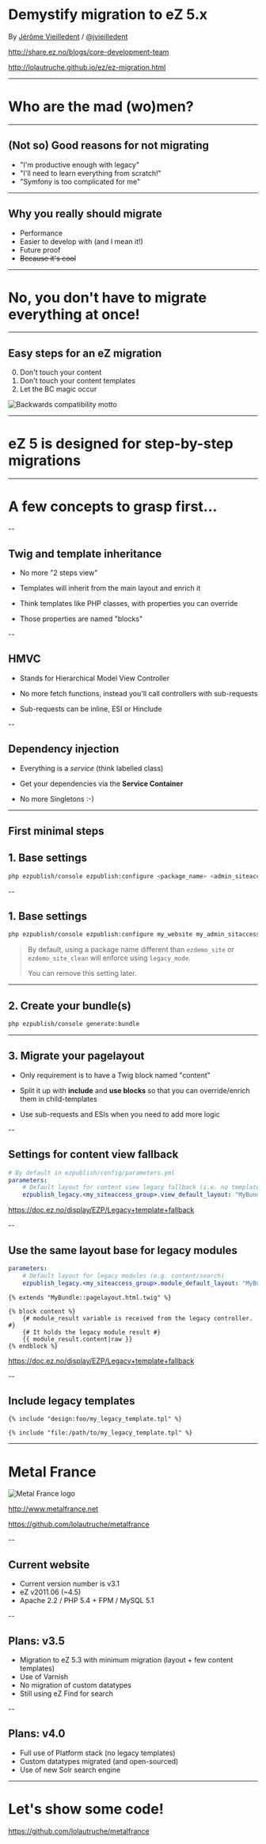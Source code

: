 # Demystify migration to eZ 5.x

By [Jérôme Vieilledent](https://github.com/lolautruche) / [@jvieilledent](http://twitter.com/jvieilledent)

http://share.ez.no/blogs/core-development-team

http://lolautruche.github.io/ez/ez-migration.html

---

# Who are the mad (wo)men?

---

## (Not so) Good reasons for not migrating
* "I'm productive enough with legacy"
* "I'll need to learn everything from scratch!"
* "Symfony is too complicated for me"

---

## Why you really should migrate
* Performance
* Easier to develop with (and I mean it!)
* Future proof
* ~~Because it's cool~~

---

# No, you don't have to migrate everything at once!

---

## Easy steps for an eZ migration
0. Don't touch your content <!-- .element: class="fragment" -->
0. Don't touch your content templates <!-- .element: class="fragment" -->
0. Let the BC magic occur <!-- .element: class="fragment" -->

![Backwards compatibility motto](../assets/bc_motto.jpg) <!-- .element: class="fragment" -->

---

# eZ 5 is designed for step-by-step migrations

---

# A few concepts to grasp first...

--

## Twig and template inheritance
* No more "2 steps view" <!-- .element: class="fragment" -->

* Templates will inherit from the main layout and enrich it <!-- .element: class="fragment" -->

* Think templates like PHP classes, with properties you can override <!-- .element: class="fragment" -->

* Those properties are named "blocks" <!-- .element: class="fragment" -->

--

## HMVC
* Stands for Hierarchical Model View Controller <!-- .element: class="fragment" -->

* No more fetch functions, instead you'll call controllers with sub-requests <!-- .element: class="fragment" -->

* Sub-requests can be inline, ESI or Hinclude <!-- .element: class="fragment" -->

--

## Dependency injection
* Everything is a *service* (think labelled class)

* Get your dependencies via the **Service Container**

* No more Singletons :-)

---

## First minimal steps
## 1. Base settings
```bash
php ezpublish/console ezpublish:configure <package_name> <admin_siteaccess_name>
```

--

## 1. Base settings

```bash
php ezpublish/console ezpublish:configure my_website my_admin_sitaccess
```

> By default, using a package name different than `ezdemo_site` or `ezdemo_site_clean` will enforce
> using `legacy_mode`.
>
> You can remove this setting later.

---

## 2. Create your bundle(s)

```bash
php ezpublish/console generate:bundle
```

---

## 3. Migrate your pagelayout

* Only requirement is to have a Twig block named "content"

* Split it up with **include** and **use blocks** so that you can override/enrich them in child-templates

* Use sub-requests and ESIs when you need to add more logic

--

## Settings for content view fallback
```yaml
# By default in ezpublish/config/parameters.yml
parameters:
    # Default layout for content view legacy fallback (i.e. no template yet configured in Platform stack)
    ezpublish_legacy.<my_siteaccess_group>.view_default_layout: "MyBundle::pagelayout.html.twig"
```

https://doc.ez.no/display/EZP/Legacy+template+fallback

--

## Use the same layout base for legacy modules
```yaml
parameters:
    # Default layout for legacy modules (e.g. content/search)
    ezpublish_legacy.<my_siteaccess_group>.module_default_layout: "MyBundle::pagelayout_legacy.html.twig"
```

```jinja
{% extends "MyBundle::pagelayout.html.twig" %}

{% block content %}
    {# module_result variable is received from the legacy controller. #}
    {# It holds the legacy module result #}
    {{ module_result.content|raw }}
{% endblock %}
```

https://doc.ez.no/display/EZP/Legacy+template+fallback

--

## Include legacy templates
```jinja
{% include "design:foo/my_legacy_template.tpl" %}

{% include "file:/path/to/my_legacy_template.tpl" %}
```

---

# Metal France

![Metal France logo](../assets/metalfrance_logo.png)

http://www.metalfrance.net

https://github.com/lolautruche/metalfrance

--

## Current website
* Current version number is v3.1
* eZ v2011.06 (~4.5)
* Apache 2.2 / PHP 5.4 + FPM / MySQL 5.1

--

## Plans: v3.5
* Migration to eZ 5.3 with minimum migration (layout + few content templates)
* Use of Varnish
* No migration of custom datatypes
* Still using eZ Find for search

--

## Plans: v4.0
* Full use of Platform stack (no legacy templates)
* Custom datatypes migrated (and open-sourced)
* Use of new Solr search engine

---

# Let's show some code!

https://github.com/lolautruche/metalfrance
